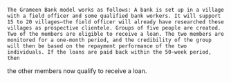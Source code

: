 

    The Grameen Bank model works as follows: A bank is set up in a village with a field officer and some qualified bank workers. It will support 15 to 20 villages—the field officer will already have researched these villages as prospective clientele. Groups of five people are created. Two of the members are eligible to receive a loan. The two members are monitored for a one-month period, and the credibility of the group will then be based on the repayment performance of the two individuals. If the loans are paid back within the 50-week period, then 
the other members now qualify to receive a loan.